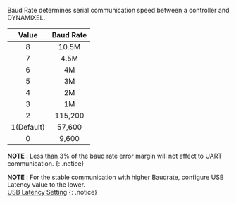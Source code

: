 Baud Rate determines serial communication speed between a controller and DYNAMIXEL.

| Value     | Baud Rate     |
| :-------: | :-----------: |
|8|10.5M|
|7|4.5M|
|6|4M|
|5|3M|
|4|2M|
|3|1M|
|2|115,200|
|1(Default)|57,600|
|0|9,600|

**NOTE** : Less than 3% of the baud rate error margin will not affect to UART communication.
{: .notice}

**NOTE** : For the stable communication with higher Baudrate, configure USB Latency value to the lower.  
[USB Latency Setting](/docs/en/software/dynamixel/dynamixel_wizard2/#usb-latency-setting) 
{: .notice}
